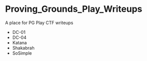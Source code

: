 # Proving_Grounds_Play_Writeups

A place for PG Play CTF writeups

- DC-01
- DC-04
- Katana
- Shakabrah
- SoSimple
